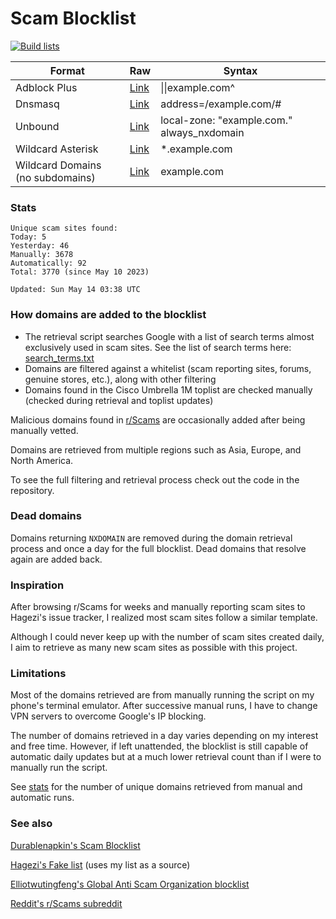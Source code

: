 # Scam Blocklist

[![Build lists](https://github.com/jarelllama/Scam-Blocklist/actions/workflows/build.yml/badge.svg)](https://github.com/jarelllama/Scam-Blocklist/actions/workflows/build.yml)

| Format | Raw | Syntax |
| --- | --- | --- |
| Adblock Plus| [Link](https://raw.githubusercontent.com/jarelllama/Scam-Blocklist/main/lists/adblock.txt) | \|\|example.com^ |
| Dnsmasq | [Link](https://raw.githubusercontent.com/jarelllama/Scam-Blocklist/main/lists/dnsmasq.txt) | address=/example.com/# |
| Unbound | [Link](https://raw.githubusercontent.com/jarelllama/Scam-Blocklist/main/lists/unbound.txt) | local-zone: "example.com." always_nxdomain |
| Wildcard Asterisk | [Link](https://raw.githubusercontent.com/jarelllama/Scam-Blocklist/main/lists/wildcard_asterisk.txt) | \*.example.com |
| Wildcard Domains (no subdomains)| [Link](https://raw.githubusercontent.com/jarelllama/Scam-Blocklist/main/lists/wildcard_domains.txt) | example.com |

### Stats

```
Unique scam sites found:
Today: 5
Yesterday: 46
Manually: 3678
Automatically: 92
Total: 3770 (since May 10 2023)

Updated: Sun May 14 03:38 UTC
```

### How domains are added to the blocklist

- The retrieval script searches Google with a list of search terms almost exclusively used in scam sites. See the list of search terms here: [search_terms.txt](https://raw.githubusercontent.com/jarelllama/Scam-Blocklist/main/search_terms.txt)
- Domains are filtered against a whitelist (scam reporting sites, forums, genuine stores, etc.), along with other filtering
- Domains found in the Cisco Umbrella 1M toplist are checked manually (checked during retrieval and toplist updates)

Malicious domains found in [r/Scams](https://www.reddit.com/r/Scams) are occasionally added after being manually vetted.

Domains are retrieved from multiple regions such as Asia, Europe, and North America.

To see the full filtering and retrieval process check out the code in the repository.

### Dead domains

Domains returning `NXDOMAIN` are removed during the domain retrieval process and once a day for the full blocklist. Dead domains that resolve again are added back.

### Inspiration

After browsing r/Scams for weeks and manually reporting scam sites to Hagezi's issue tracker, I realized most scam sites follow a similar template.

Although I could never keep up with the number of scam sites created daily, I aim to retrieve as many new scam sites as possible with this project.

### Limitations

Most of the domains retrieved are from manually running the script on my phone's terminal emulator. After successive manual runs, I have to change VPN servers to overcome Google's IP blocking.

The number of domains retrieved in a day varies depending on my interest and free time. However, if left unattended, the blocklist is still capable of automatic daily updates but at a much lower retrieval count than if I were to manually run the script.

See [stats](https://github.com/jarelllama/Scam-Blocklist#stats) for the number of unique domains retrieved from manual and automatic runs.

### See also

[Durablenapkin's Scam Blocklist](https://github.com/durablenapkin/scamblocklist)

[Hagezi's Fake list](https://github.com/hagezi/dns-blocklists#fake) (uses my list as a source)

[Elliotwutingfeng's Global Anti Scam Organization blocklist](https://github.com/elliotwutingfeng/GlobalAntiScamOrg-blocklist)

[Reddit's r/Scams subreddit](https://www.reddit.com/r/Scams)
